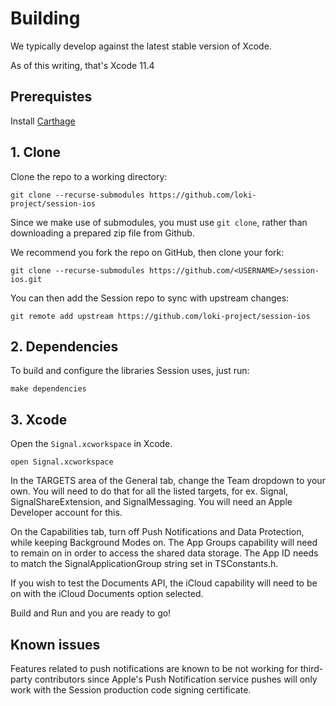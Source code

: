 # Building

We typically develop against the latest stable version of Xcode.

As of this writing, that's Xcode 11.4

## Prerequistes

Install [Carthage](https://github.com/Carthage/Carthage#installing-carthage)

## 1. Clone

Clone the repo to a working directory:

```
git clone --recurse-submodules https://github.com/loki-project/session-ios
```

Since we make use of submodules, you must use `git clone`, rather than
downloading a prepared zip file from Github.

We recommend you fork the repo on GitHub, then clone your fork:

```
git clone --recurse-submodules https://github.com/<USERNAME>/session-ios.git
```

You can then add the Session repo to sync with upstream changes:

```
git remote add upstream https://github.com/loki-project/session-ios
```

## 2. Dependencies

To build and configure the libraries Session uses, just run:

```
make dependencies
```

## 3. Xcode

Open the `Signal.xcworkspace` in Xcode.

```
open Signal.xcworkspace
```

In the TARGETS area of the General tab, change the Team dropdown to
your own. You will need to do that for all the listed targets, for ex.
Signal, SignalShareExtension, and SignalMessaging. You will need an Apple
Developer account for this.

On the Capabilities tab, turn off Push Notifications and Data Protection,
while keeping Background Modes on. The App Groups capability will need to
remain on in order to access the shared data storage. The App ID needs to
match the SignalApplicationGroup string set in TSConstants.h.

If you wish to test the Documents API, the iCloud capability will need to
be on with the iCloud Documents option selected.

Build and Run and you are ready to go!

## Known issues

Features related to push notifications are known to be not working for
third-party contributors since Apple's Push Notification service pushes
will only work with the Session production code signing
certificate.
